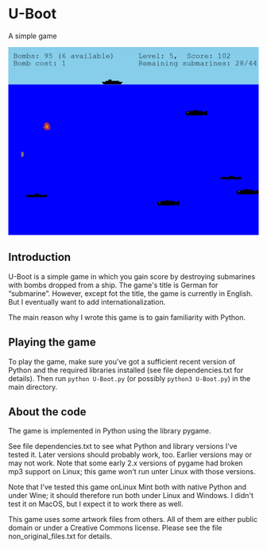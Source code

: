 # U-Boot
A simple game

![Screenshot](U-Boot-screenshot-1.png)

## Introduction

U-Boot is a simple game in which you gain score by destroying
submarines with bombs dropped from a ship. The game's title is
German for “submarine”. However, except fot the title, the game
is currently in English. But I eventually want to add
internationalization.

The main reason why I wrote this game is to gain familiarity
with Python.

## Playing the game

To play the game, make sure you've got a sufficient recent version
of Python and the required libraries installed (see file
dependencies.txt for details). Then run `python U-Boot.py`
(or possibly `python3 U-Boot.py`) in the main directory.

## About the code

The game is implemented in Python using the library pygame.

See file dependencies.txt to see what Python and library versions
I've tested it. Later versions should probably work, too. Earlier
versions may or may not work. Note that some early 2.x versions
of pygame had broken mp3 support on Linux; this game won't run
unter Linux with those versions.

Note that I've tested this game onLinux Mint both with native Python
and under Wine; it should therefore run both under Linux and Windows.
I didn't test it on MacOS, but I expect it to work there as well.

This game uses some artwork files from others. All of them are either
public domain or under a Creative Commons license. Please see
the file non_original_files.txt for details.
